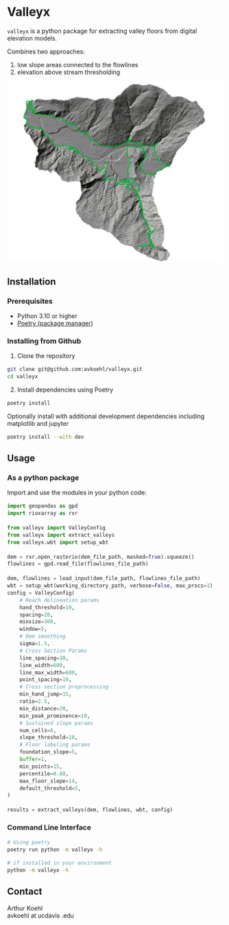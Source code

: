 # Valleyx

`valleyx` is a python package for extracting valley floors from digital elevation models.

Combines two approaches:
1. low slope areas connected to the flowlines
2. elevation above stream thresholding 

![map of extracted valley floor](/img/result.png)

## Installation

### Prerequisites

- Python 3.10 or higher
- [Poetry (package manager)](https://python-poetry.org/)

### Installing from Github

1. Clone the repository
```bash
git clone git@github.com:avkoehl/valleyx.git
cd valleyx
```

2. Install dependencies using Poetry
```bash
poetry install
```

Optionally install with additional development dependencies including matplotlib and jupyter
```bash
poetry install --with dev
```

## Usage

### As a python package

Import and use the modules in your python code:

```python
import geopandas as gpd
import rioxarray as rxr

from valleyx import ValleyConfig
from valleyx import extract_valleys
from valleyx.wbt import setup_wbt

dem = rxr.open_rasterio(dem_file_path, masked=True).squeeze()
flowlines = gpd.read_file(flowlines_file_path)

dem, flowlines = load_input(dem_file_path, flowlines_file_path)
wbt = setup_wbt(working_directory_path, verbose=False, max_procs=1) 
config = ValleyConfig(
    # Reach delineation params
    hand_threshold=10,
    spacing=20,
    minsize=300,
    window=5,
    # Dem smoothing
    sigma=1.5,
    # Cross Section Params
    line_spacing=30,
    line_width=600,
    line_max_width=600,
    point_spacing=10,
    # Cross section preprocessing
    min_hand_jump=15,
    ratio=2.5,
    min_distance=20,
    min_peak_prominence=10,
    # Sustained slope params
    num_cells=8,
    slope_threshold=10,
    # Floor labeling params
    foundation_slope=5,
    buffer=1,
    min_points=15,
    percentile=0.80,
    max_floor_slope=14,
    default_threshold=5,
)

results = extract_valleys(dem, flowlines, wbt, config)
```

### Command Line Interface

```bash
# Using poetry
poetry run python -m valleyx -h
```

```bash
# if installed in your environment
python -m valleyx -h
```

## Contact

Arthur Koehl  
avkoehl at ucdavis .edu
